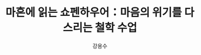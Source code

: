 ---
created: 2023-12-18 20:25
tag: 📚 국내도서 인문 인문/교양 교양으로읽는인문 서양철학 서양철학의이해/서양철학사
title: 마흔에 읽는 쇼펜하우어：마음의 위기를 다스리는 철학 수업
author: 강용수
category: 국내도서
total_page: 232
publish_date: 2023-09-07
cover_url: https://image.yes24.com/goods/122120495/XL
status: to_read
start_read_date: 2023-12-18
finish_read_date: 2023-12-18
my_rate: 0
book_note: ""
book_url: https://www.yes24.com/Product/Goods/122120495
---
